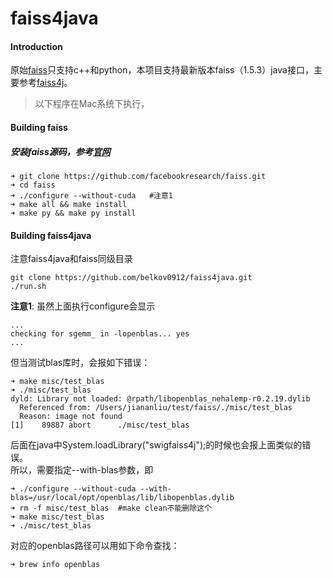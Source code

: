 # faiss4java

#### Introduction

原始[faiss](https://github.com/facebookresearch/faiss)只支持c++和python，本项目支持最新版本faiss（1.5.3）java接口，主要参考[faiss4j](https://github.com/thenetcircle/faiss4j.git)。
> 以下程序在Mac系统下执行，

#### Building faiss
##### 安装faiss源码，参考[官网](https://github.com/facebookresearch/faiss/blob/master/INSTALL.md)

```
➜ git clone https://github.com/facebookresearch/faiss.git
➜ cd faiss
➜ ./configure --without-cuda   #注意1
➜ make all && make install
➜ make py && make py install
```

#### Building faiss4java
注意faiss4java和faiss同级目录

```
git clone https://github.com/belkov0912/faiss4java.git
./run.sh
```




**注意1**: 虽然上面执行configure会显示

```
...
checking for sgemm_ in -lopenblas... yes
...
```
但当测试blas库时，会报如下错误：
```
➜ make misc/test_blas
➜ ./misc/test_blas
dyld: Library not loaded: @rpath/libopenblas_nehalemp-r0.2.19.dylib
  Referenced from: /Users/jiananliu/test/faiss/./misc/test_blas
  Reason: image not found
[1]    89887 abort      ./misc/test_blas
```
后面在java中System.loadLibrary("swigfaiss4j");的时候也会报上面类似的错误。  
所以，需要指定--with-blas参数，即
```
➜ ./configure --without-cuda --with-blas=/usr/local/opt/openblas/lib/libopenblas.dylib
➜ rm -f misc/test_blas  #make clean不能删除这个
➜ make misc/test_blas
➜ ./misc/test_blas
```

对应的openblas路径可以用如下命令查找：

```
➜ brew info openblas
```

